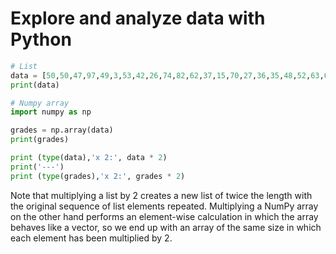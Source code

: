# Explore and analyze data with Python
```python
# List
data = [50,50,47,97,49,3,53,42,26,74,82,62,37,15,70,27,36,35,48,52,63,64]
print(data)

# Numpy array
import numpy as np

grades = np.array(data)
print(grades)

print (type(data),'x 2:', data * 2)
print('---')
print (type(grades),'x 2:', grades * 2)
```
Note that multiplying a list by 2 creates a new list of twice the length with the original sequence of list elements repeated. Multiplying a NumPy array on the other hand performs an element-wise calculation in which the array behaves like a vector, so we end up with an array of the same size in which each element has been multiplied by 2.
